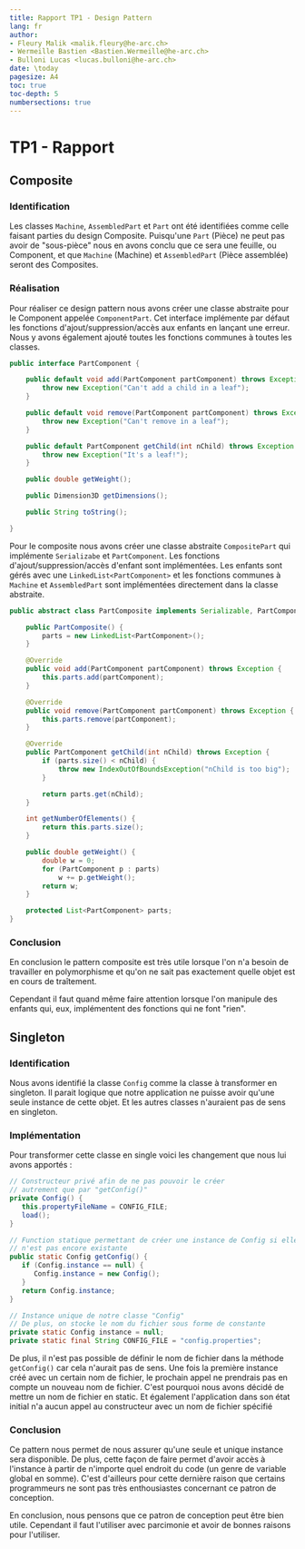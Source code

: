 ```yaml
---
title: Rapport TP1 - Design Pattern
lang: fr
author:
- Fleury Malik <malik.fleury@he-arc.ch>
- Wermeille Bastien <Bastien.Wermeille@he-arc.ch>
- Bulloni Lucas <lucas.bulloni@he-arc.ch>
date: \today
pagesize: A4
toc: true
toc-depth: 5
numbersections: true
---
```


# TP1 - Rapport

## Composite

### Identification

Les classes `Machine`, `AssembledPart` et `Part` ont été identifiées comme celle faisant parties du design Composite. Puisqu'une `Part` (Pièce) ne peut pas avoir de "sous-pièce" nous en avons conclu que ce sera une feuille, ou Component, et que `Machine` (Machine) et `AssembledPart` (Pièce assemblée) seront des Composites.

### Réalisation

Pour réaliser ce design pattern nous avons créer une classe abstraite pour le Component appelée `ComponentPart`. Cet interface implémente par défaut les fonctions d'ajout/suppression/accès aux enfants en lançant une erreur. Nous y avons également ajouté toutes les fonctions communes à toutes les classes.

```java
public interface PartComponent {

	public default void add(PartComponent partComponent) throws Exception {
		throw new Exception("Can't add a child in a leaf");
	}

	public default void remove(PartComponent partComponent) throws Exception {
		throw new Exception("Can't remove in a leaf");
	}

	public default PartComponent getChild(int nChild) throws Exception {
		throw new Exception("It's a leaf!");
	}

	public double getWeight();

	public Dimension3D getDimensions();

	public String toString();

}
```

Pour le composite nous avons créer une classe abstraite `CompositePart` qui implémente `Serializabe` et `PartComponent`. Les fonctions d'ajout/suppression/accès d'enfant sont implémentées. Les enfants sont gérés avec une `LinkedList<PartComponent>` et les fonctions communes à `Machine` et `AssembledPart` sont implémentées directement dans la classe abstraite.

```java
public abstract class PartComposite implements Serializable, PartComponent {

	public PartComposite() {
		parts = new LinkedList<PartComponent>();
	}

	@Override
	public void add(PartComponent partComponent) throws Exception {
		this.parts.add(partComponent);
	}

	@Override
	public void remove(PartComponent partComponent) throws Exception {
		this.parts.remove(partComponent);
	}

	@Override
	public PartComponent getChild(int nChild) throws Exception {
		if (parts.size() < nChild) {
			throw new IndexOutOfBoundsException("nChild is too big");
		}

		return parts.get(nChild);
	}

	int getNumberOfElements() {
		return this.parts.size();
	}

	public double getWeight() {
		double w = 0;
		for (PartComponent p : parts)
			w += p.getWeight();
		return w;
	}

	protected List<PartComponent> parts;
}
```

### Conclusion

En conclusion le pattern composite est très utile lorsque l'on n'a besoin de travailler en polymorphisme et qu'on ne sait pas exactement quelle objet est en cours de traîtement.

Cependant il faut quand même faire attention lorsque l'on manipule des enfants qui, eux, implémentent des fonctions qui ne font "rien".

## Singleton

### Identification

Nous avons identifié la classe `Config` comme la classe à transformer en singleton. Il parait logique que notre application ne puisse avoir qu'une seule instance de cette objet. Et les autres classes n'auraient pas de sens en singleton.

### Implémentation

Pour transformer cette classe en single voici les changement que nous lui avons apportés :

```java
// Constructeur privé afin de ne pas pouvoir le créer
// autrement que par "getConfig()"
private Config() {
   this.propertyFileName = CONFIG_FILE;
   load();
}

// Function statique permettant de créer une instance de Config si elle
// n'est pas encore existante
public static Config getConfig() {
   if (Config.instance == null) {
      Config.instance = new Config();
   }
   return Config.instance;
}

// Instance unique de notre classe "Config"
// De plus, on stocke le nom du fichier sous forme de constante
private static Config instance = null;
private static final String CONFIG_FILE = "config.properties";
```

De plus, il n'est pas possible de définir le nom de fichier dans la méthode `getConfig()` car cela n'aurait pas de sens. Une fois la première instance créé avec un certain nom de fichier, le prochain appel ne prendrais pas en compte un nouveau nom de fichier. C'est pourquoi nous avons décidé de mettre un nom de fichier en static. Et également l'application dans son état initial n'a aucun appel au constructeur avec un nom de fichier spécifié

### Conclusion

Ce pattern nous permet de nous assurer qu'une seule et unique instance sera disponible. De plus, cette façon de faire permet d'avoir accès à l'instance à partir de n'importe quel endroit du code (un genre de variable global en somme).
C'est d'ailleurs pour cette dernière raison que certains programmeurs ne sont pas très enthousiastes concernant ce patron de conception.

En conclusion, nous pensons que ce patron de conception peut être bien utile. Cependant il faut l'utiliser avec parcimonie et avoir de bonnes raisons pour l'utiliser.
